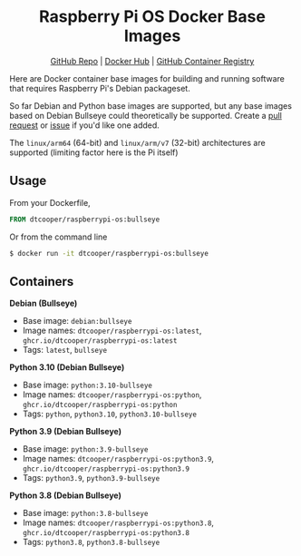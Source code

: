 <h1 align="center">
  Raspberry Pi OS Docker Base Images
</h1>

<p align="center">
  <a href="https://github.com/dtcooper/raspberrypi-os-docker/">GitHub Repo</a> |
  <a href="https://hub.docker.com/r/dtcooper/raspberrypi-os">Docker Hub</a> |
  <a href="https://github.com/dtcooper/raspberrypi-os-docker/pkgs/container/raspberrypi-os">
    GitHub Container Registry
  </a>
</p>

Here are Docker container base images for building and running software that
requires Raspberry Pi's Debian packageset.

So far Debian and Python base images are supported, but any base images based on
Debian Bullseye could theoretically be supported. Create a
[pull request](https://github.com/dtcooper/raspberrypi-os-docker/pulls) or
[issue](https://github.com/dtcooper/raspberrypi-os-docker/issues)
if you'd like one added.

The `linux/arm64` (64-bit) and `linux/arm/v7` (32-bit) architectures are
supported (limiting factor here is the Pi itself)

## Usage

From your Dockerfile,

```Dockerfile
FROM dtcooper/raspberrypi-os:bullseye
```

Or from the command line

```bash
$ docker run -it dtcooper/raspberrypi-os:bullseye
```

## Containers

**Debian (Bullseye)**
  * Base image: `debian:bullseye`
  * Image names: `dtcooper/raspberrypi-os:latest`, `ghcr.io/dtcooper/raspberrypi-os:latest`
  * Tags: `latest`, `bullseye`

**Python 3.10 (Debian Bullseye)**
  * Base image: `python:3.10-bullseye`
  * Image names: `dtcooper/raspberrypi-os:python`, `ghcr.io/dtcooper/raspberrypi-os:python`
  * Tags: `python`, `python3.10`, `python3.10-bullseye`

**Python 3.9 (Debian Bullseye)**
  * Base image: `python:3.9-bullseye`
  * Image names: `dtcooper/raspberrypi-os:python3.9`, `ghcr.io/dtcooper/raspberrypi-os:python3.9`
  * Tags: `python3.9`, `python3.9-bullseye`

**Python 3.8 (Debian Bullseye)**
  * Base image: `python:3.8-bullseye`
  * Image names: `dtcooper/raspberrypi-os:python3.8`, `ghcr.io/dtcooper/raspberrypi-os:python3.8`
  * Tags: `python3.8`, `python3.8-bullseye`
